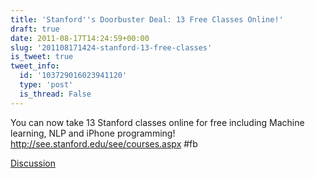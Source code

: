 ```yaml
---
title: 'Stanford''s Doorbuster Deal: 13 Free Classes Online!'
draft: true
date: 2011-08-17T14:24:59+00:00
slug: '201108171424-stanford-13-free-classes'
is_tweet: true
tweet_info:
  id: '103729016023941120'
  type: 'post'
  is_thread: False
---
```




You can now take 13 Stanford classes online for free including Machine learning, NLP and iPhone programming! <http://see.stanford.edu/see/courses.aspx> #fb

[Discussion](https://x.com/sytelus/status/103729016023941120)
